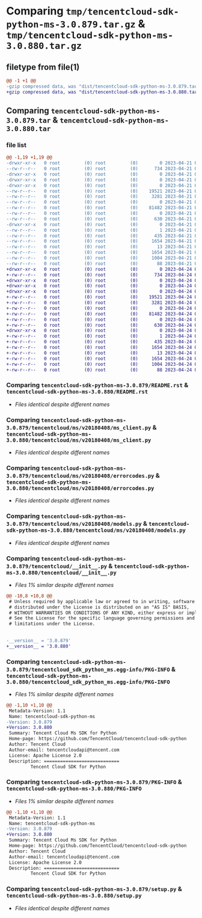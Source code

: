 # Comparing `tmp/tencentcloud-sdk-python-ms-3.0.879.tar.gz` & `tmp/tencentcloud-sdk-python-ms-3.0.880.tar.gz`

## filetype from file(1)

```diff
@@ -1 +1 @@
-gzip compressed data, was "dist/tencentcloud-sdk-python-ms-3.0.879.tar", last modified: Fri Apr 21 00:53:26 2023, max compression
+gzip compressed data, was "dist/tencentcloud-sdk-python-ms-3.0.880.tar", last modified: Mon Apr 24 03:17:51 2023, max compression
```

## Comparing `tencentcloud-sdk-python-ms-3.0.879.tar` & `tencentcloud-sdk-python-ms-3.0.880.tar`

### file list

```diff
@@ -1,19 +1,19 @@
-drwxr-xr-x   0 root         (0) root         (0)        0 2023-04-21 00:53:26.000000 tencentcloud-sdk-python-ms-3.0.879/
--rw-r--r--   0 root         (0) root         (0)      734 2023-04-21 00:53:26.000000 tencentcloud-sdk-python-ms-3.0.879/README.rst
-drwxr-xr-x   0 root         (0) root         (0)        0 2023-04-21 00:53:26.000000 tencentcloud-sdk-python-ms-3.0.879/tencentcloud/
-drwxr-xr-x   0 root         (0) root         (0)        0 2023-04-21 00:53:26.000000 tencentcloud-sdk-python-ms-3.0.879/tencentcloud/ms/
-drwxr-xr-x   0 root         (0) root         (0)        0 2023-04-21 00:53:26.000000 tencentcloud-sdk-python-ms-3.0.879/tencentcloud/ms/v20180408/
--rw-r--r--   0 root         (0) root         (0)    19521 2023-04-21 00:53:26.000000 tencentcloud-sdk-python-ms-3.0.879/tencentcloud/ms/v20180408/ms_client.py
--rw-r--r--   0 root         (0) root         (0)     3281 2023-04-21 00:53:26.000000 tencentcloud-sdk-python-ms-3.0.879/tencentcloud/ms/v20180408/errorcodes.py
--rw-r--r--   0 root         (0) root         (0)        0 2023-04-21 00:53:26.000000 tencentcloud-sdk-python-ms-3.0.879/tencentcloud/ms/v20180408/__init__.py
--rw-r--r--   0 root         (0) root         (0)    81482 2023-04-21 00:53:26.000000 tencentcloud-sdk-python-ms-3.0.879/tencentcloud/ms/v20180408/models.py
--rw-r--r--   0 root         (0) root         (0)        0 2023-04-21 00:53:26.000000 tencentcloud-sdk-python-ms-3.0.879/tencentcloud/ms/__init__.py
--rw-r--r--   0 root         (0) root         (0)      630 2023-04-21 00:53:26.000000 tencentcloud-sdk-python-ms-3.0.879/tencentcloud/__init__.py
-drwxr-xr-x   0 root         (0) root         (0)        0 2023-04-21 00:53:26.000000 tencentcloud-sdk-python-ms-3.0.879/tencentcloud_sdk_python_ms.egg-info/
--rw-r--r--   0 root         (0) root         (0)        1 2023-04-21 00:53:26.000000 tencentcloud-sdk-python-ms-3.0.879/tencentcloud_sdk_python_ms.egg-info/dependency_links.txt
--rw-r--r--   0 root         (0) root         (0)      435 2023-04-21 00:53:26.000000 tencentcloud-sdk-python-ms-3.0.879/tencentcloud_sdk_python_ms.egg-info/SOURCES.txt
--rw-r--r--   0 root         (0) root         (0)     1654 2023-04-21 00:53:26.000000 tencentcloud-sdk-python-ms-3.0.879/tencentcloud_sdk_python_ms.egg-info/PKG-INFO
--rw-r--r--   0 root         (0) root         (0)       13 2023-04-21 00:53:26.000000 tencentcloud-sdk-python-ms-3.0.879/tencentcloud_sdk_python_ms.egg-info/top_level.txt
--rw-r--r--   0 root         (0) root         (0)     1654 2023-04-21 00:53:26.000000 tencentcloud-sdk-python-ms-3.0.879/PKG-INFO
--rw-r--r--   0 root         (0) root         (0)     1004 2023-04-21 00:53:26.000000 tencentcloud-sdk-python-ms-3.0.879/setup.py
--rw-r--r--   0 root         (0) root         (0)       88 2023-04-21 00:53:26.000000 tencentcloud-sdk-python-ms-3.0.879/setup.cfg
+drwxr-xr-x   0 root         (0) root         (0)        0 2023-04-24 03:17:51.000000 tencentcloud-sdk-python-ms-3.0.880/
+-rw-r--r--   0 root         (0) root         (0)      734 2023-04-24 03:17:51.000000 tencentcloud-sdk-python-ms-3.0.880/README.rst
+drwxr-xr-x   0 root         (0) root         (0)        0 2023-04-24 03:17:51.000000 tencentcloud-sdk-python-ms-3.0.880/tencentcloud/
+drwxr-xr-x   0 root         (0) root         (0)        0 2023-04-24 03:17:51.000000 tencentcloud-sdk-python-ms-3.0.880/tencentcloud/ms/
+drwxr-xr-x   0 root         (0) root         (0)        0 2023-04-24 03:17:51.000000 tencentcloud-sdk-python-ms-3.0.880/tencentcloud/ms/v20180408/
+-rw-r--r--   0 root         (0) root         (0)    19521 2023-04-24 03:17:51.000000 tencentcloud-sdk-python-ms-3.0.880/tencentcloud/ms/v20180408/ms_client.py
+-rw-r--r--   0 root         (0) root         (0)     3281 2023-04-24 03:17:51.000000 tencentcloud-sdk-python-ms-3.0.880/tencentcloud/ms/v20180408/errorcodes.py
+-rw-r--r--   0 root         (0) root         (0)        0 2023-04-24 03:17:51.000000 tencentcloud-sdk-python-ms-3.0.880/tencentcloud/ms/v20180408/__init__.py
+-rw-r--r--   0 root         (0) root         (0)    81482 2023-04-24 03:17:51.000000 tencentcloud-sdk-python-ms-3.0.880/tencentcloud/ms/v20180408/models.py
+-rw-r--r--   0 root         (0) root         (0)        0 2023-04-24 03:17:51.000000 tencentcloud-sdk-python-ms-3.0.880/tencentcloud/ms/__init__.py
+-rw-r--r--   0 root         (0) root         (0)      630 2023-04-24 03:17:51.000000 tencentcloud-sdk-python-ms-3.0.880/tencentcloud/__init__.py
+drwxr-xr-x   0 root         (0) root         (0)        0 2023-04-24 03:17:51.000000 tencentcloud-sdk-python-ms-3.0.880/tencentcloud_sdk_python_ms.egg-info/
+-rw-r--r--   0 root         (0) root         (0)        1 2023-04-24 03:17:51.000000 tencentcloud-sdk-python-ms-3.0.880/tencentcloud_sdk_python_ms.egg-info/dependency_links.txt
+-rw-r--r--   0 root         (0) root         (0)      435 2023-04-24 03:17:51.000000 tencentcloud-sdk-python-ms-3.0.880/tencentcloud_sdk_python_ms.egg-info/SOURCES.txt
+-rw-r--r--   0 root         (0) root         (0)     1654 2023-04-24 03:17:51.000000 tencentcloud-sdk-python-ms-3.0.880/tencentcloud_sdk_python_ms.egg-info/PKG-INFO
+-rw-r--r--   0 root         (0) root         (0)       13 2023-04-24 03:17:51.000000 tencentcloud-sdk-python-ms-3.0.880/tencentcloud_sdk_python_ms.egg-info/top_level.txt
+-rw-r--r--   0 root         (0) root         (0)     1654 2023-04-24 03:17:51.000000 tencentcloud-sdk-python-ms-3.0.880/PKG-INFO
+-rw-r--r--   0 root         (0) root         (0)     1004 2023-04-24 03:17:51.000000 tencentcloud-sdk-python-ms-3.0.880/setup.py
+-rw-r--r--   0 root         (0) root         (0)       88 2023-04-24 03:17:51.000000 tencentcloud-sdk-python-ms-3.0.880/setup.cfg
```

### Comparing `tencentcloud-sdk-python-ms-3.0.879/README.rst` & `tencentcloud-sdk-python-ms-3.0.880/README.rst`

 * *Files identical despite different names*

### Comparing `tencentcloud-sdk-python-ms-3.0.879/tencentcloud/ms/v20180408/ms_client.py` & `tencentcloud-sdk-python-ms-3.0.880/tencentcloud/ms/v20180408/ms_client.py`

 * *Files identical despite different names*

### Comparing `tencentcloud-sdk-python-ms-3.0.879/tencentcloud/ms/v20180408/errorcodes.py` & `tencentcloud-sdk-python-ms-3.0.880/tencentcloud/ms/v20180408/errorcodes.py`

 * *Files identical despite different names*

### Comparing `tencentcloud-sdk-python-ms-3.0.879/tencentcloud/ms/v20180408/models.py` & `tencentcloud-sdk-python-ms-3.0.880/tencentcloud/ms/v20180408/models.py`

 * *Files identical despite different names*

### Comparing `tencentcloud-sdk-python-ms-3.0.879/tencentcloud/__init__.py` & `tencentcloud-sdk-python-ms-3.0.880/tencentcloud/__init__.py`

 * *Files 1% similar despite different names*

```diff
@@ -10,8 +10,8 @@
 # Unless required by applicable law or agreed to in writing, software
 # distributed under the License is distributed on an "AS IS" BASIS,
 # WITHOUT WARRANTIES OR CONDITIONS OF ANY KIND, either express or implied.
 # See the License for the specific language governing permissions and
 # limitations under the License.
 
 
-__version__ = '3.0.879'
+__version__ = '3.0.880'
```

### Comparing `tencentcloud-sdk-python-ms-3.0.879/tencentcloud_sdk_python_ms.egg-info/PKG-INFO` & `tencentcloud-sdk-python-ms-3.0.880/tencentcloud_sdk_python_ms.egg-info/PKG-INFO`

 * *Files 1% similar despite different names*

```diff
@@ -1,10 +1,10 @@
 Metadata-Version: 1.1
 Name: tencentcloud-sdk-python-ms
-Version: 3.0.879
+Version: 3.0.880
 Summary: Tencent Cloud Ms SDK for Python
 Home-page: https://github.com/TencentCloud/tencentcloud-sdk-python
 Author: Tencent Cloud
 Author-email: tencentcloudapi@tencent.com
 License: Apache License 2.0
 Description: ============================
         Tencent Cloud SDK for Python
```

### Comparing `tencentcloud-sdk-python-ms-3.0.879/PKG-INFO` & `tencentcloud-sdk-python-ms-3.0.880/PKG-INFO`

 * *Files 1% similar despite different names*

```diff
@@ -1,10 +1,10 @@
 Metadata-Version: 1.1
 Name: tencentcloud-sdk-python-ms
-Version: 3.0.879
+Version: 3.0.880
 Summary: Tencent Cloud Ms SDK for Python
 Home-page: https://github.com/TencentCloud/tencentcloud-sdk-python
 Author: Tencent Cloud
 Author-email: tencentcloudapi@tencent.com
 License: Apache License 2.0
 Description: ============================
         Tencent Cloud SDK for Python
```

### Comparing `tencentcloud-sdk-python-ms-3.0.879/setup.py` & `tencentcloud-sdk-python-ms-3.0.880/setup.py`

 * *Files identical despite different names*

